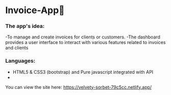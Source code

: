 # Invoice-App📃

### The app's idea: 
-To manage and create invoices for clients or customers.<be>
-The dashboard provides a user interface to interact with various features related to invoices and clients

### Languages: 
- HTML5 & CSS3 (bootstrap) and Pure javascript integrated with API
- 
You can view the site here: https://velvety-sorbet-79c5cc.netlify.app/
